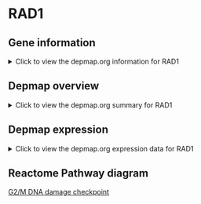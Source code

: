 <h1>RAD1</h1>

<h2>Gene information</h2>
<details>
  <summary>Click to view the depmap.org information for RAD1</summary>
  <iframe src="https://depmap.org/portal/gene/RAD1?tab=about" style="border:none;width:100%;height:800px"></iframe>
</details>

<h2>Depmap overview</h2>
<details>
  <summary>Click to view the depmap.org summary for RAD1</summary>
  <iframe src="https://depmap.org/portal/gene/RAD1?tab=overview" style="border:none;width:100%;height:800px"></iframe>
</details>

<h2>Depmap expression</h2>
<details>
  <summary>Click to view the depmap.org expression data for RAD1</summary>
  <iframe src="https://depmap.org/portal/gene/RAD1?tab=characterization" style="border:none;width:100%;height:800px"></iframe>
</details>



<h2>Reactome Pathway diagram</h2>
<a href="https://reactome.org/PathwayBrowser/#/R-HSA-69473" target="_BLANK">G2/M DNA damage checkpoint</a>



